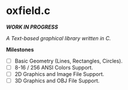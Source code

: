 # oxfield.c
***WORK IN PROGRESS***

*A Text-based graphical library written in C.*

**Milestones**
  - [ ] Basic Geometry (Lines, Rectangles, Circles).
  - [ ] 8-16 / 256 ANSI Colors Support.
  - [ ] 2D Graphics and Image File Support.
  - [ ] 3D Graphics and OBJ File Support.
